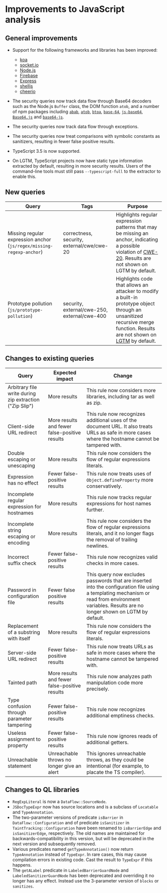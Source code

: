 # Improvements to JavaScript analysis

## General improvements

* Support for the following frameworks and libraries has been improved:
  - [koa](https://github.com/koajs/koa)
  - [socket.io](http://socket.io)
  - [Node.js](http://nodejs.org)
  - [Firebase](https://firebase.google.com/)
  - [Express](https://expressjs.com/)
  - [shelljs](https://www.npmjs.com/package/shelljs)
  - [cheerio](https://www.npmjs.com/package/cheerio)

* The security queries now track data flow through Base64 decoders such as the Node.js `Buffer` class, the DOM function `atob`, and a number of npm packages including [`abab`](https://www.npmjs.com/package/abab), [`atob`](https://www.npmjs.com/package/atob), [`btoa`](https://www.npmjs.com/package/btoa), [`base-64`](https://www.npmjs.com/package/base-64), [`js-base64`](https://www.npmjs.com/package/js-base64), [`Base64.js`](https://www.npmjs.com/package/Base64) and [`base64-js`](https://www.npmjs.com/package/base64-js).

* The security queries now track data flow through exceptions.

* The security queries now treat comparisons with symbolic constants as sanitizers, resulting in fewer false positive results.

* TypeScript 3.5 is now supported.

* On LGTM, TypeScript projects now have static type information extracted by default, resulting in more security results.
  Users of the command-line tools must still pass `--typescript-full` to the extractor to enable this.


## New queries

| **Query**                                     | **Tags**                                             | **Purpose**                                                                                                                                                                 |
|-----------------------------------------------|------------------------------------------------------|-----------------------------------------------------------------------------------------------------------------------------------------------------------------------------|
| Missing regular expression anchor (`js/regex/missing-regexp-anchor`) | correctness, security, external/cwe/cwe-20 | Highlights regular expression patterns that may be missing an anchor, indicating a possible violation of [CWE-20](https://cwe.mitre.org/data/definitions/20.html). Results are not shown on LGTM by default. |
| Prototype pollution (`js/prototype-pollution`)    | security, external/cwe-250, external/cwe-400 | Highlights code that allows an attacker to modify a built-in prototype object through an unsanitized recursive merge function. Results are not shown on [LGTM](https://lgtm.com/rules/1508857356317/) by default. |

## Changes to existing queries

| **Query**                      | **Expected impact**          | **Change**                                                                |
|--------------------------------|------------------------------|---------------------------------------------------------------------------|
| Arbitrary file write during zip extraction ("Zip Slip") | More results | This rule now considers more libraries, including tar as well as zip. |
| Client-side URL redirect       | More results and fewer false-positive results | This rule now recognizes additional uses of the document URL. It also treats URLs as safe in more cases where the hostname cannot be tampered with. |
| Double escaping or unescaping | More results | This rule now considers the flow of regular expressions literals. |
| Expression has no effect       | Fewer false-positive results | This rule now treats uses of `Object.defineProperty` more conservatively. |
| Incomplete regular expression for hostnames | More results | This rule now tracks regular expressions for host names further. |
| Incomplete string escaping or encoding | More results | This rule now considers the flow of regular expressions literals, and it no longer flags the removal of trailing newlines. |
| Incorrect suffix check | Fewer false-positive results | This rule now recognizes valid checks in more cases. |
| Password in configuration file | Fewer false positive results | This query now excludes passwords that are inserted into the configuration file using a templating mechanism or read from environment variables. Results are no longer shown on LGTM by default. |
| Replacement of a substring with itself | More results | This rule now considers the flow of regular expressions literals. |
| Server-side URL redirect       | Fewer false-positive results | This rule now treats URLs as safe in more cases where the hostname cannot be tampered with. |
| Tainted path | More results and fewer false-positive results | This rule now analyzes path manipulation code more precisely. |
| Type confusion through parameter tampering | Fewer false-positive results | This rule now recognizes additional emptiness checks. |
| Useless assignment to property | Fewer false-positive results | This rule now ignores reads of additional getters. |
| Unreachable statement | Unreachable throws no longer give an alert | This ignores unreachable throws, as they could be intentional (for example, to placate the TS compiler). |


## Changes to QL libraries

* `RegExpLiteral` is now a `DataFlow::SourceNode`.
* `JSDocTypeExpr` now has source locations and is a subclass of `Locatable` and `TypeAnnotation`.
* The two-parameter versions of predicate `isBarrier` in `DataFlow::Configuration` and of predicate `isSanitizer` in `TaintTracking::Configuration` have been renamed to `isBarrierEdge` and `isSanitizerEdge`, respectively. The old names are maintained for backwards-compatibility in this version, but will be deprecated in the next version and subsequently removed.
* Various predicates named `getTypeAnnotation()` now return `TypeAnnotation` instead of `TypeExpr`.
  In rare cases, this may cause compilation errors in existing code. Cast the result to `TypeExpr` if this happens.
* The `getALabel` predicate in `LabeledBarrierGuardNode` and `LabeledSanitizerGuardNode`
  has been deprecated and overriding it no longer has any effect.
  Instead use the 3-parameter version of `blocks` or `sanitizes`.
